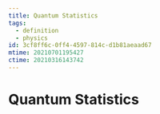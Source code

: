```yaml
---
title: Quantum Statistics
tags:
  - definition
  - physics
id: 3cf8ff6c-0ff4-4597-814c-d1b81aeaad67
mtime: 20210701195427
ctime: 20210316143742
---
```


# Quantum Statistics
